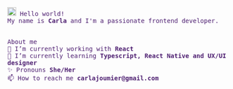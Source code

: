 
<p style= "color: #4F2172">
  <br>
  <br> <samp><img src="https://media.giphy.com/media/BLLVLetSfovbdQ7Jif/giphy.gif" width="20">
   Hello world! 
  <br> My name is <strong>Carla</strong> and I'm a passionate frontend developer.
  <br>
  
 <br>
 <br> About me
 <br> 💜 I’m currently working with <strong>React</strong> 
<br>  🌱 I’m currently learning <strong>Typescript, React Native and UX/UI designer</strong>
<br>  ✨ Pronouns <strong>She/Her</strong>
<br> 📫 How to reach me <strong>carlajoumier@gmail.com</strong>

